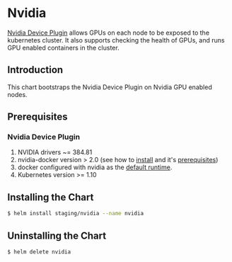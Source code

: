 # Nvidia

[Nvidia Device Plugin](https://github.com/NVIDIA/k8s-device-plugin) allows GPUs on each node to be exposed to the kubernetes cluster. It
also supports checking the health of GPUs, and runs GPU enabled containers in the cluster.

## Introduction

This chart bootstraps the Nvidia Device Plugin on Nvidia GPU enabled nodes.

## Prerequisites

### Nvidia Device Plugin

1. NVIDIA drivers ~= 384.81
2. nvidia-docker version > 2.0 (see how to [install](https://github.com/NVIDIA/nvidia-docker) and it's [prerequisites](https://github.com/nvidia/nvidia-docker/wiki/Installation-(version-2.0)#prerequisites))
3. docker configured with nvidia as the [default runtime](https://github.com/NVIDIA/nvidia-docker/wiki/Advanced-topics#default-runtime).
4. Kubernetes version >= 1.10

## Installing the Chart

```bash
$ helm install staging/nvidia --name nvidia
```

## Uninstalling the Chart

```bash
$ helm delete nvidia
```

